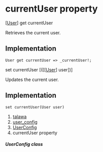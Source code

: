 
<div>

# currentUser property

</div>



[[User](../../models_user_user_info/User-class.md)] get
currentUser



Retrieves the current user.



## Implementation

``` language-dart
User get currentUser => _currentUser!;
```





set currentUser
[([[[User](../../models_user_user_info/User-class.md)]
user])]



Updates the current user.



## Implementation

``` language-dart
set currentUser(User user) 
```








1.  [talawa](../../index.md)
2.  [user_config](../../services_user_config/)
3.  [UserConfig](../../services_user_config/UserConfig-class.md)
4.  currentUser property

##### UserConfig class







